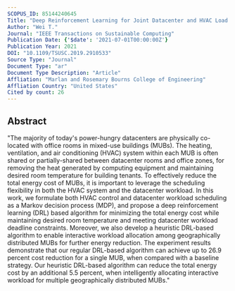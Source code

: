 ```yaml
---
SCOPUS_ID: 85144240645
Title: "Deep Reinforcement Learning for Joint Datacenter and HVAC Load Control in Distributed Mixed-Use Buildings"
Author: "Wei T."
Journal: "IEEE Transactions on Sustainable Computing"
Publication Date: {'$date': '2021-07-01T00:00:00Z'}
Publication Year: 2021
DOI: "10.1109/TSUSC.2019.2910533"
Source Type: "Journal"
Document Type: "ar"
Document Type Description: "Article"
Affliation: "Marlan and Rosemary Bourns College of Engineering"
Affliation Country: "United States"
Cited by count: 26
---
```


## Abstract
"The majority of today's power-hungry datacenters are physically co-located with office rooms in mixed-use buildings (MUBs). The heating, ventilation, and air conditioning (HVAC) system within each MUB is often shared or partially-shared between datacenter rooms and office zones, for removing the heat generated by computing equipment and maintaining desired room temperature for building tenants. To effectively reduce the total energy cost of MUBs, it is important to leverage the scheduling flexibility in both the HVAC system and the datacenter workload. In this work, we formulate both HVAC control and datacenter workload scheduling as a Markov decision process (MDP), and propose a deep reinforcement learning (DRL) based algorithm for minimizing the total energy cost while maintaining desired room temperature and meeting datacenter workload deadline constraints. Moreover, we also develop a heuristic DRL-based algorithm to enable interactive workload allocation among geographically distributed MUBs for further energy reduction. The experiment results demonstrate that our regular DRL-based algorithm can achieve up to 26.9 percent cost reduction for a single MUB, when compared with a baseline strategy. Our heuristic DRL-based algorithm can reduce the total energy cost by an additional 5.5 percent, when intelligently allocating interactive workload for multiple geographically distributed MUBs."
